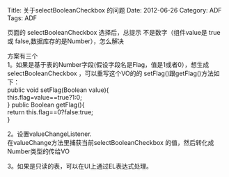 Title: 关于selectBooleanCheckbox 的问题
Date: 2012-06-26
Category: ADF
Tags: ADF

<p>页面的 selectBooleanCheckbox 选择后，总提示 不是数字（组件value是 true 或 false,数据库存的是Number），怎么解决</p>

<p>方案有三个<br />
1。如果是基于表的Number字段(假设字段名是Flag，值是1或者0），想生成selectBooleanCheckbox ，可以重写这个VO的的 setFlag()跟getFlag()方法如下：<br />
public void setFlag(Boolean value){<br />
this.flag=value==true?1:0;<br />
}
public Boolean getFlag(){<br />
return this.flag==0?false:true;<br />
}</p>

<p>2。设置valueChangeListener.<br />
在valueChange方法里捕获当前selectBooleanCheckbox 的值，然后转化成Number类型的传给VO</p>

<p>3。如果是只读的表，可以在UI上通过EL表达式处理。</p>
